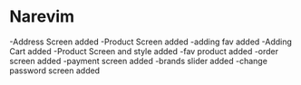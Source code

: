# Narevim

-Address Screen added
-Product Screen added
-adding fav added
-Adding Cart added
-Product Screen and style added
-fav product added
-order screen added
-payment screen added
-brands slider added
-change password screen added
